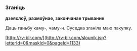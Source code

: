### Зганіць
**дзеяслоў, размоўнае, закончанае трыванне**

Даць ганьбу каму-, чаму-н. Суседка зганіла маю пакупку.

<a rel="author">[http://rv-blr.com/](http://rv-blr.com/slounik.jsp?letterId=0&maskId=0&pageId=1133)</a>
